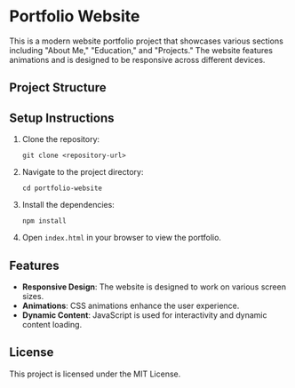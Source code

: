 # Portfolio Website

This is a modern website portfolio project that showcases various sections including "About Me," "Education," and "Projects." The website features animations and is designed to be responsive across different devices.

## Project Structure


## Setup Instructions

1. Clone the repository:
   ```
   git clone <repository-url>
   ```

2. Navigate to the project directory:
   ```
   cd portfolio-website
   ```

3. Install the dependencies:
   ```
   npm install
   ```

4. Open `index.html` in your browser to view the portfolio.

## Features

- **Responsive Design**: The website is designed to work on various screen sizes.
- **Animations**: CSS animations enhance the user experience.
- **Dynamic Content**: JavaScript is used for interactivity and dynamic content loading.

## License

This project is licensed under the MIT License.
